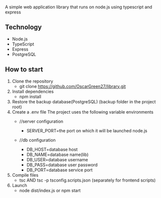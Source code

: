 A simple web application library that runs on node.js using typescript and express
## Technology
  - Node.js
  - TypeScript
  - Express
  - PostgreSQL

## How to start
1. Clone the repository
   - git clone https://github.com/OscarGreen27/library.git
2. Install dependencies
   - npm install
3. Restore the backup database(PostgreSQL) (backup folder in the project root)
4. Create a .env file
   The project uses the following variable environments
   - //server configuration 
      - SERVER_PORT=the port on which it will be launched node.js

   - //db configuration
      - DB_HOST=database host
      - DB_NAME=database name(lib)
      - DB_USER=database username
      - DB_PASS=database user password
      - DB_PORT=database service port
5. Сompile files
   - tsc AND tsc -p tsconfig.scripts.json (separately for frontend scripts)
6. Launch
   - node dist/index.js or npm start

